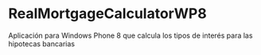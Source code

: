 RealMortgageCalculatorWP8
=========================

Aplicación para Windows Phone 8 que calcula los tipos de interés para las hipotecas bancarias
